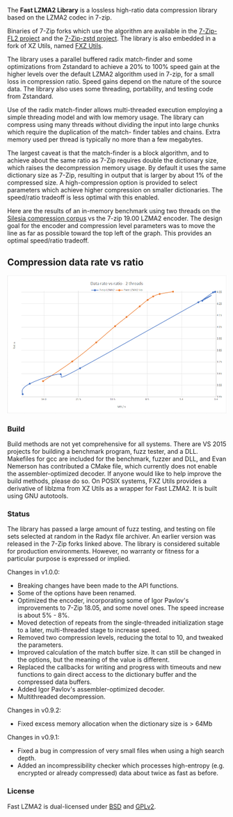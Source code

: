 The __Fast LZMA2 Library__ is a lossless high-ratio data compression library based on the LZMA2 codec in 7-zip.

Binaries of 7-Zip forks which use the algorithm are available in the [7-Zip-FL2 project] and the [7-Zip-zstd project]. The library
is also embedded in a fork of XZ Utils, named [FXZ Utils].

[7-Zip-FL2 project]: https://github.com/conor42/7-Zip-FL2/releases/
[7-Zip-zstd project]: https://github.com/mcmilk/7-Zip-zstd/releases/
[FXZ Utils]: https://github.com/conor42/fxz

The library uses a parallel buffered radix match-finder and some optimizations from Zstandard to achieve a 20% to 100%
speed gain at the higher levels over the default LZMA2 algorithm used in 7-zip, for a small loss in compression ratio. Speed gains
depend on the nature of the source data. The library also uses some threading, portability, and testing code from Zstandard.

Use of the radix match-finder allows multi-threaded execution employing a simple threading model and with low memory usage. The
library can compress using many threads without dividing the input into large chunks which require the duplication of the match-
finder tables and chains. Extra memory used per thread is typically no more than a few megabytes.

The largest caveat is that the match-finder is a block algorithm, and to achieve about the same ratio as 7-Zip requires double the
dictionary size, which raises the decompression memory usage. By default it uses the same dictionary size as 7-Zip, resulting in
output that is larger by about 1% of the compressed size. A high-compression option is provided to select parameters which achieve
higher compression on smaller dictionaries. The speed/ratio tradeoff is less optimal with this enabled.

Here are the results of an in-memory benchmark using two threads on the [Silesia compression corpus] vs the 7-zip 19.00 LZMA2
encoder. The design goal for the encoder and compression level parameters was to move the line as far as possible toward the top
left of the graph. This provides an optimal speed/ratio tradeoff.


[Silesia compression corpus]: http://sun.aei.polsl.pl/~sdeor/index.php?page=silesia

Compression data rate vs ratio
------------------------------
![Compression data rate vs ratio](doc/images/bench_mt2.png "Compression data rate vs ratio")

### Build

Build methods are not yet comprehensive for all systems. There are VS 2015 projects for building a benchmark program, fuzz tester,
and a DLL. Makefiles for gcc are included for the benchmark, fuzzer and DLL, and Evan Nemerson has contributed a CMake file, which
currently does not enable the assembler-optimized decoder. If anyone would like to help improve the build methods, please do so.
On POSIX systems, FXZ Utils provides a derivative of liblzma from XZ Utils as a wrapper for Fast LZMA2. It is built using GNU
autotools.

### Status

The library has passed a large amount of fuzz testing, and testing on file sets selected at random in the Radyx file archiver. An
earlier version was released in the 7-Zip forks linked above. The library is considered suitable for production environments.
However, no warranty or fitness for a particular purpose is expressed or implied.


Changes in v1.0.0:

- Breaking changes have been made to the API functions.
- Some of the options have been renamed.
- Optimized the encoder, incorporating some of Igor Pavlov's improvements to 7-Zip 18.05, and some novel ones. The speed increase is
  about 5% - 8%.
- Moved detection of repeats from the single-threaded initialization stage to a later, multi-threaded stage to increase speed.
- Removed two compression levels, reducing the total to 10, and tweaked the parameters.
- Improved calculation of the match buffer size. It can still be changed in the options, but the meaning of the value is different.
- Replaced the callbacks for writing and progress with timeouts and new functions to gain direct access to the dictionary buffer and
  the compressed data buffers.
- Added Igor Pavlov's assembler-optimized decoder.
- Multithreaded decompression.


Changes in v0.9.2:

- Fixed excess memory allocation when the dictionary size is > 64Mb


Changes in v0.9.1:

- Fixed a bug in compression of very small files when using a high search depth.
- Added an incompressibility checker which processes high-entropy (e.g. encrypted or already compressed) data about twice as fast
  as before.

### License

Fast LZMA2 is dual-licensed under [BSD](LICENSE) and [GPLv2](COPYING).
